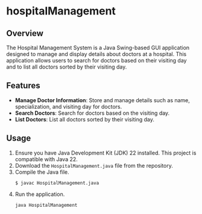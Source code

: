 # hospitalManagement

## Overview

The Hospital Management System is a Java Swing-based GUI application designed to manage and display details about doctors at a hospital. This application allows users to search for doctors based on their visiting day and to list all doctors sorted by their visiting day.

## Features

- **Manage Doctor Information**: Store and manage details such as name, specialization, and visiting day for doctors.
- **Search Doctors**: Search for doctors based on the visiting day.
- **List Doctors**: List all doctors sorted by their visiting day.

## Usage

1. Ensure you have Java Development Kit (JDK) 22 installed. This project is compatible with Java 22.
2. Download the `HospitalManagement.java` file from the repository.
3. Compile the Java file.
   ```
   $ javac HospitalManagement.java
   ```
4. Run the application.
   ```
   java HospitalManagement
   ```
